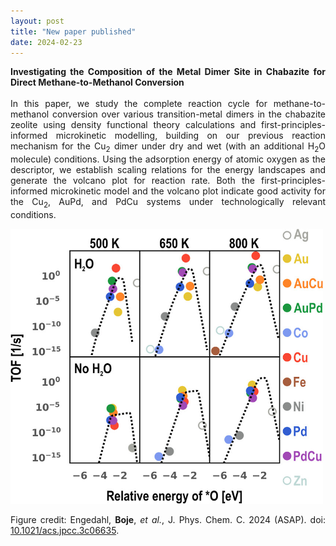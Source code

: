 ```yaml
---
layout: post
title: "New paper published"
date: 2024-02-23
---
```


<p align="justify">
  <strong>Investigating the Composition of the Metal Dimer Site in Chabazite for Direct Methane-to-Methanol Conversion</strong>
  <br/>
  <br/>  
In this paper, we study the complete reaction cycle for methane-to-methanol conversion over various transition-metal dimers 
  in the chabazite zeolite using density functional theory calculations and first-principles-informed microkinetic modelling, 
  building on our previous reaction mechanism for the Cu<sub>2</sub> dimer under dry and wet (with an additional H<sub>2</sub>O molecule) conditions. 
  Using the adsorption energy of atomic oxygen as the descriptor, we establish scaling relations for the energy landscapes and generate the volcano plot for reaction rate. 
  Both the first-principles-informed microkinetic model and the volcano plot indicate good activity for the Cu<sub>2</sub>, AuPd, and PdCu systems under technologically relevant conditions. 
</p>

<img src="/images/JPCC_DMTM_SR.jpeg" width="500"/>

<p align="justify">
  Figure credit: Engedahl, <strong>Boje</strong>, <em>et al.</em>, J. Phys. Chem. C. 2024 (ASAP). doi: <a href="https://doi.org/10.1021/acs.jpcc.3c06635">
    10.1021/acs.jpcc.3c06635</a>.
</p>

<p>
  <br/>
  <br/>
</p>


